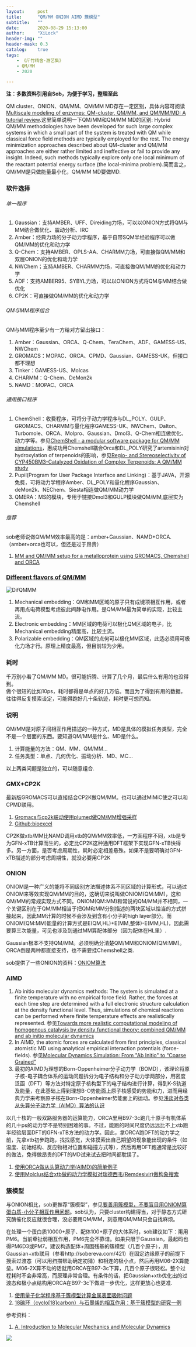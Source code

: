 ```yaml
---
layout:     post
title:      "QM/MM ONION AIMD 簇模型"
subtitle:   ""
date:       2020-08-29 15:13:00
author:     "XiLock"
header-img: ""
header-mask: 0.3
catalog:    true
tags:
    - 《斤竹精舍·游艺集》
    - QM/MM
    - 2020

---
```


**注：多数资料引用自Sob，为便于学习，整理至此**

QM cluster、ONION、QM/MM、QM/MM MD存在一定区别，具体内容可阅读[Multiscale modeling of enzymes: QM-cluster, QM/MM, and QM/MM/MD: A tutorial review](https://sci-hub.wf/10.1002/qua.25558).这里简单说明一下QM/MM和QM/MM MD的区别: Hybrid QM/MM methodologies have been developed for such large complex systems in which a small part of the system is treated with QM while classical force field methods are typically employed for the rest. The energy minimization approaches described about QM-cluster and QM/MM approaches are either rather limited and ineffective or fail to provide any insight. Indeed, such methods typically explore only one local minimum of the reactant potential energy surface (the local-minima problem).简而言之，QM/MM是只做能量最小化，QM/MM MD要做MD.

### 软件选择
###### 单一程序
1. Gaussian：支持AMBER、UFF、Direiding力场，可以以ONION方式将QM与MM结合做优化、震动分析、IRC
1. Amber：经典力场的分子动力学程序，基于自带SQM半经验程序可以做QM/MM的优化和动力学
1. Q-Chem：支持AMBER、OPLS-AA、CHARMM力场，可直接做QM/MM和双层ONION的优化和动力学
1. NWChem；支持AMBER、CHARMM力场，可直接做QM/MM的优化和动力学
1. ADF：支持AMBER95、SYBYL力场，可以以ONION方式将QM与MM结合做优化
1. CP2K：可直接做QM/MM的优化和动力学

###### QM与MM程序组合
QM与MM程序至少有一方给对方留出接口：
1. Amber：Gaussian、ORCA、Q-Chem、TeraChem、ADF、GAMESS-US、NWChem
1. GROMACS：MOPAC、ORCA、CPMD、Gaussian、GAMESS-UK，但接口都不理想
1. Tinker：GAMESS-US、Molcas
1. CHARMM：Q-Chem、DeMon2k
1. NAMD：MOPAC、ORCA

###### 通用接口程序
1. ChemShell：收费程序，可将分子动力学程序与DL_POLY、GULP、GROMACS、CHARMM与量化程序GAMESS-UK、NWChem、Dalton、Turbomole、ORCA、Molpro、Gaussian、Dmol3、Q-Chem相连做优化、动力学等。参见[ChemShell - a modular software package for QM/MM simulations](https://wires.onlinelibrary.wiley.com/doi/10.1002/wcms.1163)，惠成功用Chemshell耦合Orca和DL_POLY研究了artemisinin对hydroxylation of terpenoids的影响，参见[Regio- and Stereoselectivity of CYP450BM3-Catalyzed Oxidation of Complex Terpenoids: A QM/MM study](https://sci-hub.wf/10.1039/d0cp03083j)
1. Pupil(Program for User Package Interface and Linking)：基于JAVA，开源免费，可将动力学程序Amber、DL_POLY和量化程序Gaussian、deMon2k、NEChem、Siesta相连做QM/MM动力学
1. QMERA：MS的模块，专用于链接Dmol3和GULP模块做QM/MM,底层实为Chemshell


###### 推荐
sob老师说做QM/MM效率最高的是：amber+Gaussian、NAMD+ORCA.（amber+orca也可以，但还是过于昂贵）
1. [MM and QM/MM setup for a metalloprotein using GROMACS,  Chemshell and ORCA](https://sites.google.com/site/ragnarbjornsson/mm-and-qm-mm-setup)

### [Different flavors of QM/MM](https://github.com/huichenggong/Learning-Computation-with-Chenggong/tree/main/CC_news_009)

![DifQMMM](https://github.com/huichenggong/Learning-Computation-with-Chenggong/blob/main/CC_news_009/mindmap.png?raw=true)

1. Mechanical embedding：QM和MM区域的原子只有成键项相互作用，或者再用点电荷模型考虑彼此间静电作用。是QM/MM最为简单的实现，比较主流。
1. Electronic embedding：MM区域的电荷可以极化QM区域的电子，比Mechanical embedding精度高，比较主流。
1. Polarizable embedding：QM区域的点何可以极化MM区域，此适必须用可极化力场才行。原理上精度最高，但目前较为少用。

### 耗时
千万别小看了QM/MM MD。很可能折腾、计算了几个月，最后什么有用的也没得到。  
做个很短的比如10ps，耗时都得是单点的好几万倍。而且为了得到有用的数据，往往得反复摸索设定，可能得跑好几十条轨迹，耗时更可想而知。

### 说明
QM/MM是对原子间相互作用描述的一种方式，MD是具体的模拟任务类型，完全不是一个层面的东西。要知道QM/MM是什么、MD是什么。
1. 计算能量的方法：QM、MM、QM/MM...
1. 任务类型：单点、几何优化、振动分析、MD、MC...

以上两类问题是独立的，可以随意组合.


### GMX+CP2K
最新版GROMACS可以直接结合CP2K做QM/MM。也可以通过MiMiC使之可以和CPMD联用。
1. [Gromacs与cp2k联动使用plumed做QM/MM增强采样](http://bbs.keinsci.com/forum.php?mod=viewthread&tid=21783&highlight=qm%2Fmm)
1. [Github:bioexcel](https://github.com/bioexcel)

CP2K做xtb/MM比NAMD调用xtb的QM/MM效率低，一方面程序不同，xtb是专为GFN-xTB计算而生的，必定比CP2K这种通用DFT框架下实现GFN-xTB快得多。另一方面，是否考虑周期性，耗时必定相差悬殊。如果不是要明确对GFN-xTB描述的部分考虑周期性，就没必要用CP2K

### ONION
ONIOM是一种广义的能将不同级别方法描述体系不同区域的计算形式，可以通过ONIOM来等效实现QM/MM的目的，这确切来说叫做ONIOM(QM:MM)，这和QM/MM的常规实现方式不同。ONIOM(QM:MM)和常说的QM/MM并不相同，一个关键区别在于QM/MM相当于把QM和MM分别描述的两块区域以恰当的方式拼接起来，因此MM计算的时候不会涉及到含有小分子的high layer部分。而ONIOM(QM:MM)能量的计算方式是E(QM,HL)+E(MM,整体)-E(MM,HL)，因此需要算三次能量，可见也涉及到通过MM算配体部分（因为配体在HL里）.

Gaussian根本不支持QM/MM。必须明确分清楚QM/MM和ONIOM(QM:MM)。ORCA倒是两种都直接支持，也不需要挂Chemshell之类.

sob提供了一些ONION的资料：[ONIOM算法](http://bbs.keinsci.com/thread-942-1-1.html)

### AIMD
1. Ab initio molecular dynamics methods: The system is simulated at a finite temperature with no empirical force field. Rather, the forces at each time step are determined with a full electronic structure calculation at the density functional level. Thus, simulations of chemical reactions can be performed where finite temperature effects are realistically represented. 参见[Towards more realistic computational modeling of homogenous catalysis by density functional theory: combined QM/MM and ab initio molecular dynamics](https://sci-hub.wf/10.1016/S0920-5861(98)00483-0)
1. In AIMD, the atomic forces are calculated from first principles, classical atomistic MD using analytical empirical interaction potentials (force-fields). 参见[Molecular Dynamics Simulation: From "Ab Initio" to “Coarse Grained”](https://sci-hub.wf/10.1007/978-94-007-0711-5_7)
1. 最初的AIMD为理想的Born-Oppenheimer分子动力学（BOMD），该理论将原子核-电子耦合体系的运动问题拆分为电子结构和分子动力学两部分，用密度泛函（DFT）等方法对特定原子核构型下的电子结构进行计算，得到K-S轨道及能量，在此基础上得到理想B-O势能面上原子核感受的势能和力，进而用经典力学来考察原子核在Born-Oppenheimer势能面上的运动。参见[浅谈对各类从头算分子动力学（AIMD）算法的认识](https://zhuanlan.zhihu.com/p/477824834?utm_id=0)

以几十核的一般双路服务器的运算能力，ORCA里用B97-3c跑几十原子有机体系的几十ps的动力学不是特别困难的事。不过，能跑的时间尺度仍远远比不上xtb跑半经验层面DFT的GFN-xTB方法的动力学。因此，拿ORCA跑DFT的动力学之前，先拿xtb初步跑跑，找找感觉，大体摸索出自己期望的现象能出现的条件（如温度、初始结构、反应物相对位置和碰撞方式等），然后再用DFT跑通常是比较好的做法，免得做昂贵的DFT的MD试来试去把时间都耽误了。
1. [使用ORCA做从头算动力学(AIMD)的简单例子](http://sobereva.com/576)
1. [使用Molclus结合xtb做的动力学模拟对瑞德西韦(Remdesivir)做构象搜索](http://bbs.keinsci.com/thread-16255-1-1.html)

### 簇模型
与ONION相比，sob更推荐“簇模型”，参见[要善用簇模型，不要盲目用ONIOM算蛋白质-小分子相互作用问题](http://sobereva.com/597)。sob认为，只要cluster构建得当，对于静态方式研究酶催化反应就很合理，没必要用QM/MM，刻意用QM/MM只会自找麻烦。

在处理一个蛋白质10000+原子、配体100+原子的大体系时，sob建议如下：甭用PM6。当前牵扯弱相互作用，PM6完全不靠谱。如果只限于Gaussian，最起码也得PM6D3或PM7。建议构造配体+周围残基的簇模型（几百个原子），用Gaussian+xtb联用（参看http://sobereva.com/421）在固定边缘原子的前提下搜索过渡态（可以用扫描帮助确定初猜）和相连的极小点，然后再用M06-2X算能垒。M06-2X算不动的话就用ORCA在B97-3c下算，几百个原子很轻松。整个过程耗时不会非常高，而原理非常合理。有条件的话，把Gaussian+xtb优化出的过渡态和极小点结构用ORCA在B97-3c下做进一步优化，这样更放心也更准.

1. [使用量子化学程序基于簇模型计算金属表面吸附问题](http://sobereva.com/540)
1. [18碳环（cyclo[18]carbon）与石墨烯的相互作用：基于簇模型的研究一例](http://sobereva.com/615)

参考资料：
1. [A. Introduction to Molecular Mechanics and Molecular Dynamics](https://chem.libretexts.org/Courses/CSU_Chico/CSU_Chico%3A_CHEM_451_-_Biochemistry_I/CHEM_451_Test/03%3A_Lipid_Structure/3.3%3A_Dynamics_of_Membrane_Lipids/Molecular_Mechanics_and_Dynamics/A._Introduction_to_Molecular_Mechanics_and_Molecular_Dynamics)

![](/img/wc-tail.GIF)
